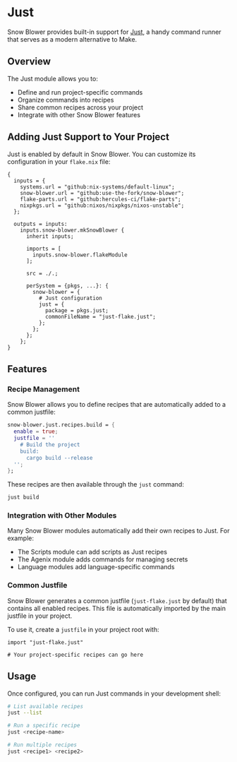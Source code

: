 # Just

Snow Blower provides built-in support for [Just](https://github.com/casey/just), a handy command runner that serves as a modern alternative to Make.

## Overview

The Just module allows you to:

- Define and run project-specific commands
- Organize commands into recipes
- Share common recipes across your project
- Integrate with other Snow Blower features

## Adding Just Support to Your Project

Just is enabled by default in Snow Blower. You can customize its configuration in your `flake.nix` file:

```nix{21-26}
{
  inputs = {
    systems.url = "github:nix-systems/default-linux";
    snow-blower.url = "github:use-the-fork/snow-blower";
    flake-parts.url = "github:hercules-ci/flake-parts";
    nixpkgs.url = "github:nixos/nixpkgs/nixos-unstable";
  };

  outputs = inputs:
    inputs.snow-blower.mkSnowBlower {
      inherit inputs;

      imports = [
        inputs.snow-blower.flakeModule
      ];

      src = ./.;

      perSystem = {pkgs, ...}: {
        snow-blower = {
          # Just configuration
          just = {
            package = pkgs.just;
            commonFileName = "just-flake.just";
          };
        };
      };
    };
}
```

## Features

### Recipe Management

Snow Blower allows you to define recipes that are automatically added to a common justfile:

```nix
snow-blower.just.recipes.build = {
  enable = true;
  justfile = ''
    # Build the project
    build:
      cargo build --release
  '';
};
```

These recipes are then available through the `just` command:

```bash
just build
```

### Integration with Other Modules

Many Snow Blower modules automatically add their own recipes to Just. For example:

- The Scripts module can add scripts as Just recipes
- The Agenix module adds commands for managing secrets
- Language modules add language-specific commands

### Common Justfile

Snow Blower generates a common justfile (`just-flake.just` by default) that contains all enabled recipes. This file is automatically imported by the main justfile in your project.

To use it, create a `justfile` in your project root with:

```
import "just-flake.just"

# Your project-specific recipes can go here
```

## Usage

Once configured, you can run Just commands in your development shell:

```bash
# List available recipes
just --list

# Run a specific recipe
just <recipe-name>

# Run multiple recipes
just <recipe1> <recipe2>
```

<!--@include: ./just-options.md-->
